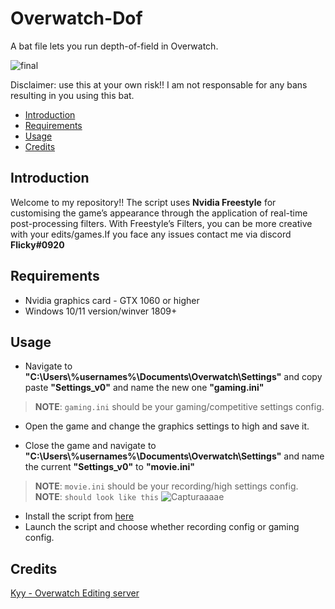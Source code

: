 # Overwatch-Dof
A bat file lets you run depth-of-field in Overwatch.

![final](https://github.com/FlickyOs/OverWatch-2-Depth-of-Maps/assets/86733574/766dadd5-0f33-45d5-b5bc-aaa30abfca05)


Disclaimer: use this at your own risk!! I am not responsable for any bans resulting in you using this bat.
<!-- TOC -->

  - [Introduction](#introduction)
  - [Requirements](#requirements)
  - [Usage](#usage)
  - [Credits](#credits)

<!-- /TOC -->
## Introduction
Welcome to my repository!! The script uses **Nvidia Freestyle** for customising the game’s appearance through the application of real-time post-processing filters. With Freestyle’s Filters, you can be more creative with your edits/games.If you face any issues contact me via discord **Flicky#0920**

<!-- /TOC -->
## Requirements

- Nvidia graphics card - GTX 1060 or higher
- Windows 10/11 version/winver 1809+

<!-- /TOC -->
## Usage
 - Navigate to **"C:\Users\\%usernames%\Documents\Overwatch\Settings"** and copy paste **"Settings_v0"** and name the new one **"gaming.ini"**
> **NOTE**: `gaming.ini` should be your gaming/competitive settings config.

 - Open the game and change the graphics settings to high and save it.

 - Close the game and navigate to **"C:\Users\\%usernames%\Documents\Overwatch\Settings"** and name the current **"Settings_v0"** to **"movie.ini"** 
> **NOTE**: `movie.ini` should be your recording/high settings config.
> **NOTE**: `should look like this`
> ![Capturaaaae](https://github.com/FlickyOs/OverWatch-2-Depth-of-Maps/assets/86733574/212ebfd3-9f9c-41a4-b641-31b0f6af976d)
> 
- Install the script from [here](https://github.com/FlickyOs/OverWatch-2-Depth-of-Maps/releases/tag/v0.1)
- Launch the script and choose whether recording config or gaming config.

<!-- /TOC -->
## Credits
 [Kyy - Overwatch Editing server](https://discord.gg/EdddxUd7gS)

